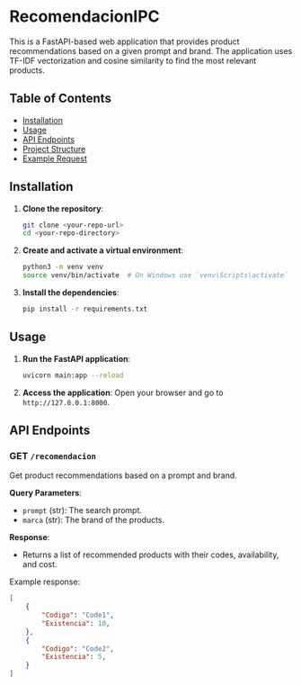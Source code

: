 # RecomendacionIPC

This is a FastAPI-based web application that provides product recommendations based on a given prompt and brand. The application uses TF-IDF vectorization and cosine similarity to find the most relevant products.

## Table of Contents

- [Installation](#installation)
- [Usage](#usage)
- [API Endpoints](#api-endpoints)
- [Project Structure](#project-structure)
- [Example Request](#example-request)

## Installation

1. **Clone the repository**:
    ```bash
    git clone <your-repo-url>
    cd <your-repo-directory>
    ```

2. **Create and activate a virtual environment**:
    ```bash
    python3 -m venv venv
    source venv/bin/activate  # On Windows use `venv\Scripts\activate`
    ```

3. **Install the dependencies**:
    ```bash
    pip install -r requirements.txt
    ```

## Usage

1. **Run the FastAPI application**:
    ```bash
    uvicorn main:app --reload
    ```

2. **Access the application**:
    Open your browser and go to `http://127.0.0.1:8000`.

## API Endpoints

### GET `/recomendacion`

Get product recommendations based on a prompt and brand.

**Query Parameters**:
- `prompt` (str): The search prompt.
- `marca` (str): The brand of the products.

**Response**:
- Returns a list of recommended products with their codes, availability, and cost.

Example response:
```json
[
    {
        "Codigo": "Code1",
        "Existencia": 10,
    },
    {
        "Codigo": "Code2",
        "Existencia": 5,
    }
]
